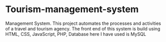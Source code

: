 # Tourism-management-system
 Management System. This project automates the processes and activities of a travel  and tourism agency. The front end of this system is build using HTML, CSS, JavaScript,  PHP, Database here I have used is MySQL
